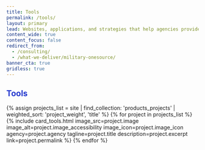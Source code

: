 ```yaml
---
title: Tools
permalink: /tools/
layout: primary
lead: Websites, applications, and strategies that help agencies provide excellent value to the public.
content_wide: true
content_focus: false
redirect_from:
  - /consulting/
  - /what-we-deliver/military-onesource/
banner_cta: true
gridless: true
---
```

<style>
h2 {
  color:#2337CE;
}
</style>

<section class="usa-section background-gray">
<div class="usa-grid">
    <div class="usa-width-two-thirds">
    <h2> Tools </h2>
   </div>
</div>

<div class="usa-grid">
  <section class="usa-section">
    <div class="usa-section-bottom">
      <div class="usa-flex usa-flex-wrap">
        {% assign projects_list = site | find_collection: 'products_projects' | weighted_sort: 'project_weight', 'title' %}
        {% for project in projects_list %}
          {% include card_tools.html
           image_src=project.image
           image_alt=project.image_accessibility
           image_icon=project.image_icon
           agency=project.agency
           tagline=project.title
           description=project.excerpt
           link=project.permalink
          %}
        {% endfor %}
      </div>
    </div>
  </section>
</div>
</section>